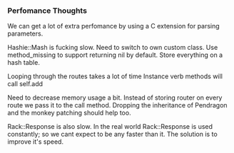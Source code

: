 ### Perfomance Thoughts

We can get a lot of extra perfomance by using a C extension for parsing parameters.

Hashie::Mash is fucking slow. Need to switch to own custom class.
Use method_missing to support returning nil by default. Store everything on a hash table.

Looping through the routes takes a lot of time Instance verb methods will call self.add

Need to decrease memory usage a bit.
Instead of storing router on every route we pass it to the call method.
Dropping the inheritance of Pendragon and the monkey patching should help too.

Rack::Response is also slow. In the real world Rack::Response is used constantly;
so we cant expect to be any faster than it. The solution is to improve it's speed.
